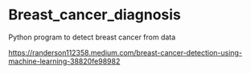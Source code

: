 # Breast_cancer_diagnosis
Python program to detect breast cancer from data

https://randerson112358.medium.com/breast-cancer-detection-using-machine-learning-38820fe98982
